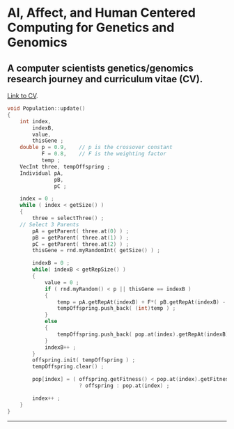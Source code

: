 <!--
---
layout: default
---

---
title: "SCBI-Research-Journey-2023"
---

---
permalink: /index/
---
-->

# AI, Affect, and Human Centered Computing for Genetics and Genomics

## A computer scientists genetics/genomics research journey and curriculum vitae (CV).

<!--
Text can be **bold**, _italic_, or ~~strikethrough~~.
-->
  [Link to CV](./cv.html).

```c++
void Population::update()
{
	int index, 
		indexB, 
		value,
	    thisGene ;
	double p = 0.9,    // p is the crossover constant
		   F = 0.8,    // F is the weighting factor
		   temp ;
	VecInt three, tempOffspring ;
	Individual pA, 
			   pB, 
			   pC ;

	index = 0 ;
	while ( index < getSize() )
	{
		three = selectThree() ;
    // Select 3 Parents
		pA = getParent( three.at(0) ) ;
		pB = getParent( three.at(1) ) ;
		pC = getParent( three.at(2) ) ;
		thisGene = rnd.myRandomInt( getSize() ) ;

		indexB = 0 ;
		while( indexB < getRepSize() )
		{
			value = 0 ;
			if ( rnd.myRandom() < p || thisGene == indexB )
			{
				temp = pA.getRepAt(indexB) + F*( pB.getRepAt(indexB) - pC.getRepAt(indexB) ) ;
				tempOffspring.push_back( (int)temp ) ;
			}
			else
			{
				tempOffspring.push_back( pop.at(index).getRepAt(indexB) ) ;
			}
			indexB++ ;	
		}
		offspring.init( tempOffspring ) ;
		tempOffspring.clear() ;

		pop[index] = ( offspring.getFitness() < pop.at(index).getFitness() ) 
			           ? offspring : pop.at(index) ;

		index++ ;
	}
}
```

------

<!--
###### Header 6
| head1        | head two          | three |
|:-------------|:------------------|:------|
| ok           | good swedish fish | nice  |
| out of stock | good and plenty   | nice  |
| ok           | good `oreos`      | hmm   |
| ok           | good `zoute` drop | yumm  |

### There's a horizontal rule below this.

* * *

### Here is an unordered list:

*   Item foo
*   Item bar
*   Item baz
*   Item zip

### And an ordered list:

1.  Item one
1.  Item two
1.  Item three
1.  Item four

### And a nested list:

- level 1 item
  - level 2 item
  - level 2 item
    - level 3 item
    - level 3 item
- level 1 item
  - level 2 item
  - level 2 item
  - level 2 item
- level 1 item
  - level 2 item
  - level 2 item
- level 1 item

### Small image

![Octocat](https://github.githubassets.com/images/icons/emoji/octocat.png)

### Large image

![Branching](https://guides.github.com/activities/hello-world/branching.png)


### Definition lists can be used with HTML syntax.

<dl>
<dt>Name</dt>
<dd>Godzilla</dd>
<dt>Born</dt>
<dd>1952</dd>
<dt>Birthplace</dt>
<dd>Japan</dd>
<dt>Color</dt>
<dd>Green</dd>
</dl>


```
Long, single-line code blocks should not wrap. They should horizontally scroll if they are too long. This line should be long enough to demonstrate this.
```

```
The final element.
```
---
# Feel free to add content and custom Front Matter to this file.
# To modify the layout, see https://jekyllrb.com/docs/themes/#overriding-theme-defaults
-->




